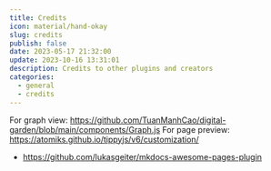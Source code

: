 ```yaml
---
title: Credits
icon: material/hand-okay
slug: credits
publish: false
date: 2023-05-17 21:32:00
update: 2023-10-16 13:31:01
description: Credits to other plugins and creators
categories:
  - general
  - credits
---
```


For graph view: https://github.com/TuanManhCao/digital-garden/blob/main/components/Graph.js
For page preview: https://atomiks.github.io/tippyjs/v6/customization/

- https://github.com/lukasgeiter/mkdocs-awesome-pages-plugin
